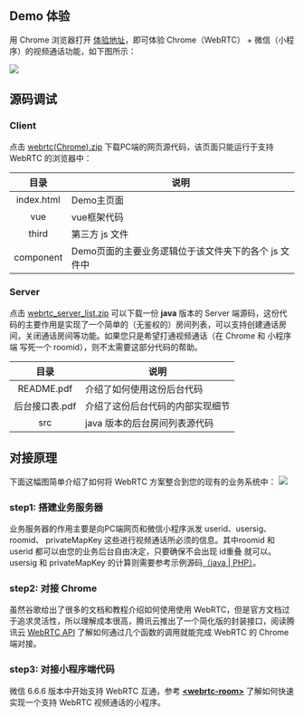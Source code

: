 ﻿
<h2> Demo 体验 </h2>

用 Chrome 浏览器打开 [体验地址](https://sxb.qcloud.com/miniApp/#/)，即可体验 Chrome（WebRTC） + 微信（小程序）的视频通话功能，如下图所示：

![](https://main.qcloudimg.com/raw/81edf044e0a40ccfd4794b91185f1f82.jpg)

## 源码调试

### Client
点击 [webrtc(Chrome).zip](https://github.com/TencentVideoCloudMLVBDev/webrtc_pc) 下载PC端的网页源代码，该页面只能运行于支持 WebRTC 的浏览器中：

| 目录 | 说明 | 
|:-------:|---------|
| index.html | Demo主页面 | 
| vue| vue框架代码 | 
| third | 第三方 js 文件 | 
| component | Demo页面的主要业务逻辑位于该文件夹下的各个 js 文件中 | 

### Server
点击 [webrtc_server_list.zip](https://github.com/TencentVideoCloudMLVBDev/webrtc_server_java) 可以下载一份 **java** 版本的 Server 端源码，这份代码的主要作用是实现了一个简单的（无鉴权的）房间列表，可以支持创建通话房间，关闭通话房间等功能。如果您只是希望打通视频通话（在 Chrome 和 小程序端 写死一个 roomid），则不太需要这部分代码的帮助。 

| 目录 | 说明 | 
|:-------:|---------|
|README.pdf | 介绍了如何使用这份后台代码 | 
|后台接口表.pdf| 介绍了这份后台代码的内部实现细节 | 
| src | java 版本的后台房间列表源代码 | 

## 对接原理
下面这幅图简单介绍了如何将 WebRTC 方案整合到您的现有的业务系统中：
![](https://main.qcloudimg.com/raw/6670541d971f3a133027342b29265aaf.png)

### step1: 搭建业务服务器
业务服务器的作用主要是向PC端网页和微信小程序派发 userid、usersig、roomid、 privateMapKey 这些进行视频通话所必须的信息。其中roomid 和 userid 都可以由您的业务后台自由决定，只要确保不会出现 id重叠 就可以。usersig 和 privateMapKey 的计算则需要参考示例源码[（java | PHP）](https://cloud.tencent.com/document/product/454/7873#Server)。
 
### step2: 对接 Chrome
虽然谷歌给出了很多的文档和教程介绍如何使用使用 WebRTC，但是官方文档过于追求灵活性，所以理解成本很高，腾讯云推出了一个简化版的封装接口，阅读腾讯云 [WebRTC API](https://cloud.tencent.com/document/product/647/16865) 了解如何通过几个函数的调用就能完成 WebRTC 的 Chrome 端对接。

### step3: 对接小程序端代码
微信 6.6.6 版本中开始支持 WebRTC 互通，参考 [**&lt;webrtc-room&gt;**](https://cloud.tencent.com/document/product/454/16914) 了解如何快速实现一个支持 WebRTC 视频通话的小程序。


